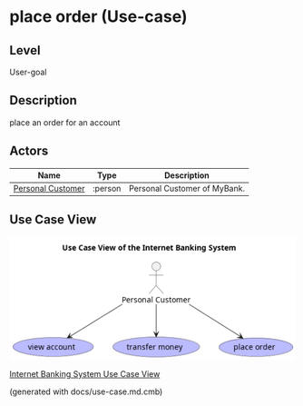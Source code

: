 # place order (Use-case)
## Level
User-goal

## Description
place an order for an account
## Actors
| Name | Type | Description |
|---|---|---|
| [Personal Customer](../../../mybank/personal-customer.md) | :person | Personal Customer of MyBank. |

## Use Case View
![Use Case View of the Internet Banking System](../../../mybank/digital-banking/internet-banking-system/use-case-view.png)

[Internet Banking System Use Case View](../../../mybank/digital-banking/internet-banking-system/use-case-view.md)


(generated with docs/use-case.md.cmb)
